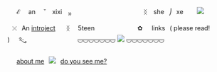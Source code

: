 ⠀⠀ℰ 　an ⠀ ˘⠀ xixi　₎₎⠀⠀⠀⠀⠀⠀⠀⠀⠀⠀
⠀ ⠀⠀⠀⠀ᛝ ⠀she⠀⎠⠀xe⠀⠀⠀![](https://files.catbox.moe/ki837i.gif)

 ⠀𓏴⠀An [introject](https://projectsekai.fandom.com/wiki/Shiraishi_An) ⠀⠀ᛝ ⠀ 5teen⠀⠀⠀⠀⠀⠀⠀
⠀⠀✿⠀⠀links⠀( please read! )⠀⠀༢ུ·⠀⠀⠀⠀⠀⠀⠀
⠀⠀    ⠀⠀~~◡◡◡◡◡◡◡~~ ![](https://files.catbox.moe/wznlba.gif) ~~◡◡◡◡◡◡◡~~

⠀⠀[about me](https://rentry.co/tpob)⠀![](https://files.catbox.moe/kr8wlr.gif)⠀[do you see me?](https://rentry.co/vividubasquad)
